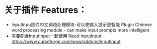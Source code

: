 # 关于插件 Features：
- InputInpu插件中文词语处理模块-可以使输入提示更智能 Plugin Chinese word processing module - can make input prompts more intelligent
- 需要配合InputInput一起使用 Need InputInput https://www.curseforge.com/wow/addons/inputinput